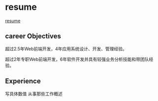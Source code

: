 # resume 
[resume](http://susanireland.com/job-lounge/examples-of-good-resume-summary-statements/)

## career Objectives

超过2.5年Web前端开发，4年应用系统设计、开发、管理经验。

超过2年专职Web前端开发，6年软件开发并具有较强业务分析技能和带团队经验。

## Experience

写具体数值
从事那些工作概述


## 

